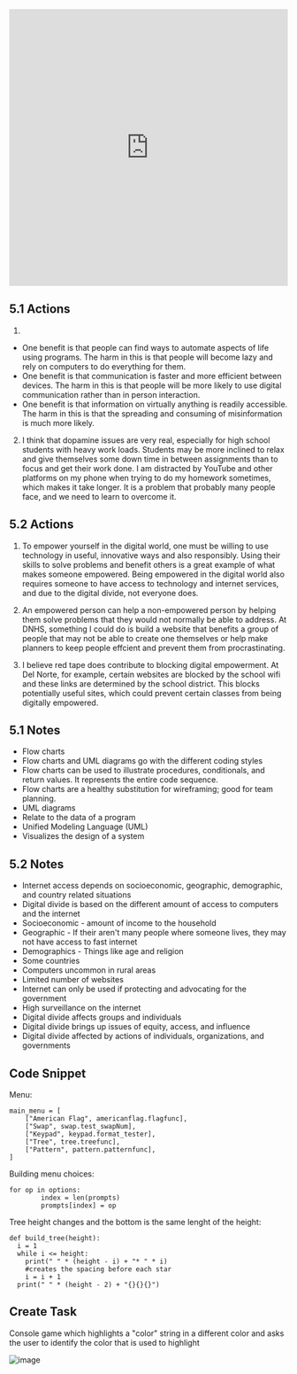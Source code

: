 <!-- https://rohitd3.github.io/rohit-csp3-algo/

https://replit.com/@rohittde -->


<!-- {% include navbar.html %} -->

<!-- ## Week 08 > May 9 - 13
## Week 07 > May 2 - 6
## Week 06 > April 25 - 29
## Week 05 > April 18 - 22
## Week 04 > April 4 - 8
## Week 03 > March 28 - April 1
## Week 02 > March 21 - 25
## Week 01 > March 14 - 18
## Week 00 > March 7 - 11 -->

<iframe frameborder="0" width="100%" height="500px" src="https://replit.com/@rohittde/rohit-csp3-algo?embed=true"></iframe>

## 5.1 Actions

1.
- One benefit is that people can find ways to automate aspects of life using programs. The harm in this is that people will become lazy and rely on computers to do everything for them.
- One benefit is that communication is faster and more efficient between devices. The harm in this is that people will be more likely to use digital communication rather than in person interaction.
- One benefit is that information on virtually anything is readily accessible. The harm in this is that the spreading and consuming of misinformation is much more likely. 

2. I think that dopamine issues are very real, especially for high school students with heavy work loads. Students may be more inclined to relax and give themselves some down time in between assignments than to focus and get their work done. I am distracted by YouTube and other platforms on my phone when trying to do my homework sometimes, which makes it take longer. It is a problem that probably many people face, and we need to learn to overcome it.

## 5.2 Actions

1. To empower yourself in the digital world, one must be willing to use technology in useful, innovative ways and also responsibly. Using their skills to solve problems and benefit others is a great example of what makes someone empowered. Being empowered in the digital world also requires someone to have access to technology and internet services, and due to the digital divide, not everyone does.

2. An empowered person can help a non-empowered person by helping them solve problems that they would not normally be able to address. At DNHS, something I could do is build a website that benefits a group of people that may not be able to create one themselves or help make planners to keep people effcient and prevent them from procrastinating.

3. I believe red tape does contribute to blocking digital empowerment. At Del Norte, for example, certain websites are blocked by the school wifi and these links are determined by the school district. This blocks potentially useful sites, which could prevent certain classes from being digitally empowered.


## 5.1 Notes
- Flow charts
- Flow charts and UML diagrams go with the different coding styles
- Flow charts can be used to illustrate procedures, conditionals, and return values. It represents the entire code sequence.
- Flow charts are a healthy substitution for wireframing; good for team planning.
- UML diagrams
- Relate to the data of a program
- Unified Modeling Language (UML)
- Visualizes the design of a system

## 5.2 Notes

- Internet access depends on socioeconomic, geographic, demographic, and country related situations
- Digital divide is based on the different amount of access to computers and the internet
- Socioeconomic - amount of income to the household
- Geographic - If their aren't many people where someone lives, they may not have access to fast internet
- Demographics - Things like age and religion
- Some countries
- Computers uncommon in rural areas
- Limited number of websites
- Internet can only be used if protecting and advocating for the government
- High surveillance on the internet
- Digital divide affects groups and individuals
- Digital divide brings up issues of equity, access, and influence
- Digital divide affected by actions of individuals, organizations, and governments


## Code Snippet

Menu:
```
main_menu = [
    ["American Flag", americanflag.flagfunc],
    ["Swap", swap.test_swapNum],
    ["Keypad", keypad.format_tester],
    ["Tree", tree.treefunc],
    ["Pattern", pattern.patternfunc],
]
```

Building menu choices:
```
for op in options:
        index = len(prompts)
        prompts[index] = op
```

Tree height changes and the bottom is the same lenght of the height:
```
def build_tree(height):
  i = 1
  while i <= height:
    print(" " * (height - i) + "* " * i)
    #creates the spacing before each star
    i = i + 1
  print(" " * (height - 2) + "{}{}{}")
```



## Create Task

Console game which highlights a "color" string in a different color and asks the user to identify the color that is used to highlight

![image](https://user-images.githubusercontent.com/44128572/158149743-cac87140-6d79-4caf-a498-3e94fc00d6c9.png)
